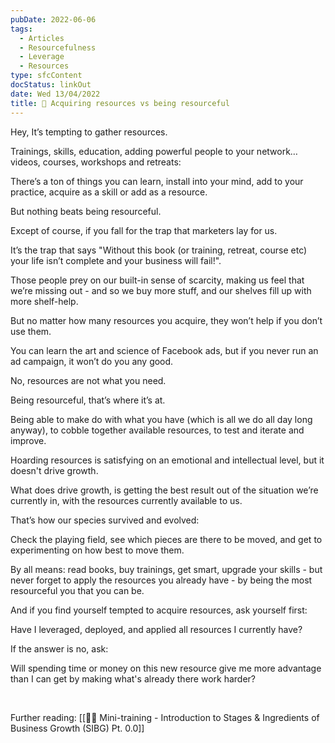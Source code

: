 ```yaml
---
pubDate: 2022-06-06
tags:
  - Articles
  - Resourcefulness
  - Leverage
  - Resources
type: sfcContent
docStatus: linkOut
date: Wed 13/04/2022
title: 📄 Acquiring resources vs being resourceful
---
```


Hey, It’s tempting to gather resources.

Trainings, skills, education, adding powerful people to your network… videos, courses, workshops and retreats:

There’s a ton of things you can learn, install into your mind, add to your practice, acquire as a skill or add as a resource.

But nothing beats being resourceful.

Except of course, if you fall for the trap that marketers lay for us.

It’s the trap that says "Without this book (or training, retreat, course etc) your life isn’t complete and your business will fail!".

Those people prey on our built-in sense of scarcity, making us feel that we’re missing out -  and so we buy more stuff, and our shelves fill up with more shelf-help.

But no matter how many resources you acquire, they won’t help if you don’t use them.

You can learn the art and science of Facebook ads, but if you never run an ad campaign, it won’t do you any good.

No, resources are not what you need.

Being resourceful, that’s where it’s at.

Being able to make do with what you have (which is all we do all day long anyway), to cobble together available resources, to test and iterate and improve.

Hoarding resources is satisfying on an emotional and intellectual level, but it doesn't drive growth.

What does drive growth, is getting the best result out of the situation we’re currently in, with the resources currently available to us.

That’s how our species survived and evolved:

Check the playing field, see which pieces are there to be moved, and get to experimenting on how best to move them.

By all means: read books, buy trainings, get smart, upgrade your skills - but never forget to apply the resources you already have - by being the most resourceful you that you can be.

And if you find yourself tempted to acquire resources, ask yourself first:

Have I leveraged, deployed, and applied all resources I currently have?

If the answer is no, ask:

Will spending time or money on this new resource give me more advantage than I can get by making what's already there work harder?

<br />

Further reading: [[👨‍🎓 Mini-training - Introduction to Stages & Ingredients of Business Growth (SIBG) Pt. 0.0]]
